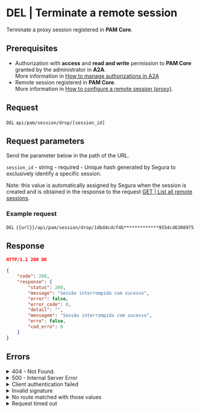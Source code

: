 # DEL | Terminate a remote session

Terminate a proxy session registered in **PAM Core**.

## Prerequisites

* Authorization with **access** and **read and write** permission to **PAM Core** granted by the administrator in **A2A**.\
  More information in [How to manage authorizations in A2A](../../../../../v4/docs/how-to-manage-authorizations-in-a2a/)
* Remote session registered in **PAM Core**.\
  More information in [How to configure a remote session (proxy)](../../../../../v4/docs/pam-session-configure-remote-session-proxy/).

## Request

`DEL` `api/pam/session/drop/[session_id]`

## Request parameters

Send the parameter below in the path of the URL.

`session_id` - string - required - Unique hash generated by Segura to exclusively identify a specific session.

Note: this value is automatically assigned by Segura when the session is created and is obtained in the response to the request [GET | List all remote sessions](../../../../../v4/docs/api-get-list-all-remote-sessions/).

### Example request

`DEL` `{{url}}/api/pam/session/drop/1dbd4cdcf4b*************9554cd6308975`

## Response

```json
HTTP/1.1 200 OK 
```

```json
{
    "code": 200,
    "response": {
        "status": 200,
        "message": "Sessão interrompida com sucesso",
        "error": false,
        "error_code": 0,
        "detail": "",
        "mensagem": "Sessão interrompida com sucesso",
        "erro": false,
        "cod_erro": 0
    }
}
```

## Errors

<details>

<summary>404 - Not Found.</summary>

***

Mensagem: "Resource sub not found"

Possível causa: a URL ou o recurso solicitado não está correto.\


Solução: verifique a URL e envie a requisição novamente.

***

</details>

<details>

<summary>500 - Internal Server Error</summary>

***

Message: "Unexpected error."\


Possible cause: the error is in the Segura server.\


Solution: contact the support team for more information.

***

Message: "You are not authorized to access this resource."

Possible cause: you don’t have the authorization to access this resource.\


Solution: ask the administrator to check your permission to access the Web Proxy Session resources in A2A.

***

Message: "An error occurred while droping session."

Possible cause: there was an error while terminating the session.\


Solution: check the `session_id` and resend the request.

***

</details>

<details>

<summary>Client authentication failed</summary>

***

Message: "Client authentication failed."

Possible cause: failure in your application authentication with the Segura server.\


Solution: check the authentication parameters such as `Access Token URL`, `Client ID` e `Client secret` and request a new access token.

***

</details>

<details>

<summary>Invalid signature</summary>

***

Message: "Invalid signature"

Possible cause: failure in recognizing the URL of the client application.

Solution: check the URL of the client application and resent the request.

***

</details>

<details>

<summary>No route matched with those values</summary>

***

Message: "No route matched with those values."

Possible cause: the authorization header is missing in the API request.\


Solution: request a new access token.

***

</details>

<details>

<summary>Request timed out</summary>

***

Message: "Request timed out."

Possible cause: the request time has expired.\


Solution: check the connectivity between the source of the request and the Segura server.

</details>

